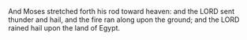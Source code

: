 And Moses stretched forth his rod toward heaven: and the LORD sent thunder and hail, and the fire ran along upon the ground; and the LORD rained hail upon the land of Egypt.
